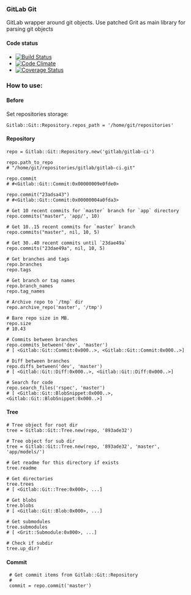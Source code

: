 ### GitLab Git

GitLab wrapper around git objects. Use patched Grit as main library for parsing git objects

#### Code status

* [![Build Status](https://travis-ci.org/gitlabhq/gitlab_git.png?branch=master)](https://travis-ci.org/gitlabhq/gitlab_git)
* [![Code Climate](https://codeclimate.com/github/gitlabhq/gitlab_git.png)](https://codeclimate.com/github/gitlabhq/gitlab_git)
* [![Coverage Status](https://coveralls.io/repos/gitlabhq/gitlab_git/badge.png?branch=master)](https://coveralls.io/r/gitlabhq/gitlab_git)


### How to use: 

#### Before

Set repositories storage:

    Gitlab::Git::Repository.repos_path = '/home/git/repositories'

#### Repository

    repo = Gitlab::Git::Repository.new('gitlab/gitlab-ci')

    repo.path_to_repo
    # "/home/git/repositories/gitlab/gitlab-ci.git"

    repo.commit
    # #<Gitlab::Git::Commit:0x00000009e0fde0>

    repo.commit("23adsa43")
    # #<Gitlab::Git::Commit:0x00000004a0fda3>

    # Get 10 recent commits for `master` branch for `app` directory
    repo.commits("master", 'app/', 10)

    # Get 10..15 recent commits for `master` branch
    repo.commits("master", nil, 10, 5)

    # Get 30..40 recent commits until `23dae49a`
    repo.commits("23dae49a", nil, 10, 5)

    # Get branches and tags
    repo.branches
    repo.tags

    # Get branch or tag names
    repo.branch_names
    repo.tag_names

    # Archive repo to `/tmp` dir
    repo.archive_repo('master', '/tmp')

    # Bare repo size in MB.
    repo.size
    # 10.43
    
    # Commits between branches
    repo.commits_between('dev', 'master')
    # [ <Gitlab::Git::Commit:0x000..>, <Gitlab::Git::Commit:0x000..>]
    
    # Diff between branches
    repo.diffs_between('dev', 'master')
    # [ <Gitlab::Git::Diff:0x000..>, <Gitlab::Git::Diff:0x000..>]

    # Search for code
    repo.search_files('rspec', 'master')
    # [ <Gitlab::Git::BlobSnippet:0x000..>, <Gitlab::Git::BlobSnippet:0x000..>]
   

#### Tree

    # Tree object for root dir
    tree = Gitlab::Git::Tree.new(repo, '893ade32')

    # Tree object for sub dir
    tree = Gitlab::Git::Tree.new(repo, '893ade32', 'master', 'app/models/')

    # Get readme for this directory if exists
    tree.readme

    # Get directories  
    tree.trees
    # [ <Gitlab::Git::Tree:0x000>, ...]

    # Get blobs  
    tree.blobs
    # [ <Gitlab::Git::Blob:0x000>, ...]

    # Get submodules
    tree.submodules
    # [ <Grit::Submodule:0x000>, ...]

    # Check if subdir   
    tree.up_dir?

#### Commit

     # Get commit items from Gitlab::Git::Repository
     # 
     commit = repo.commit('master')

